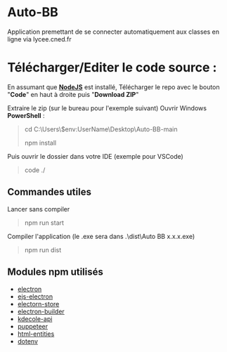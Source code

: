 # Auto-BB
Application premettant de se connecter automatiquement aux classes en ligne via lycee.cned.fr

# Télécharger/Editer le code source : 
En assumant que **[NodeJS](https://nodejs.org/en/)** est installé,
Télécharger le repo avec le bouton "**Code**" en haut à droite puis "**Download ZIP**"

Extraire le zip (sur le bureau pour l'exemple suivant)
Ouvrir Windows **PowerShell** :
> cd C:\Users\\$env:UserName\Desktop\Auto-BB-main
>
> npm install

Puis ouvrir le dossier dans votre IDE (exemple pour VSCode)

> code ./

## Commandes utiles 
Lancer sans compiler
>npm run start

Compiler l'application (le .exe sera dans .\dist\Auto BB x.x.x.exe)
>npm run dist
>

## Modules npm utilisés
 - [electron](https://www.npmjs.com/package/electron)
 - [ejs-electron](https://www.npmjs.com/package/ejs-electron)
 - [electorn-store](https://www.npmjs.com/package/electron-store)
 - [electron-builder](https://www.npmjs.com/package/electron-builder)
 - [kdecole-api](https://www.npmjs.com/package/kdecole-api)
 - [puppeteer](https://www.npmjs.com/package/puppeteer)
 - [html-entities](https://www.npmjs.com/package/html-entities)
 - [dotenv](https://www.npmjs.com/package/dotenv)
